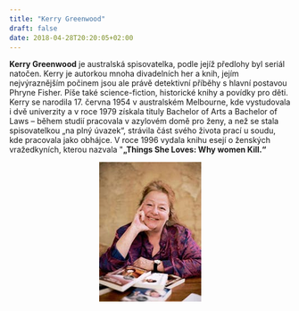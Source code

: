 ```yaml
---
title: "Kerry Greenwood"
draft: false
date: 2018-04-28T20:20:05+02:00
---
```


**Kerry Greenwood** je australská spisovatelka, podle jejíž předlohy byl seriál natočen. Kerry je autorkou mnoha divadelních her a knih, jejím nejvýraznějším počinem jsou ale právě detektivní příběhy s hlavní postavou Phryne Fisher. Píše také science-fiction, historické knihy a povídky pro děti. Kerry se narodila 17. června 1954 v australském Melbourne, kde vystudovala i dvě univerzity a v roce 1979 získala tituly Bachelor of Arts a Bachelor of Laws – během studií pracovala v azylovém domě pro ženy, a než se stala spisovatelkou „na plný úvazek“, strávila část svého života prací u soudu, kde pracovala jako obhájce. V roce 1996 vydala knihu esejí o ženských vražedkyních, kterou nazvala "**„Things She Loves: Why women Kill.“**


<center> <img src="kerry.jpg"> </center>